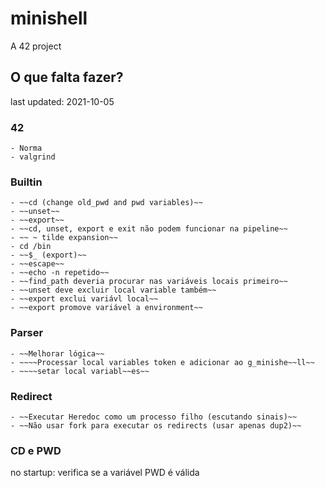 # minishell
A 42 project

## O que falta fazer?
last updated: 2021-10-05

### 42
	- Norma
	- valgrind

### Builtin
	- ~~cd (change old_pwd and pwd variables)~~
	- ~~unset~~
	- ~~export~~
	- ~~cd, unset, export e exit não podem funcionar na pipeline~~
	- ~~ ~ tilde expansion~~
	- cd /bin
	- ~~$_ (export)~~
	- ~~escape~~
	- ~~echo -n repetido~~
	- ~~find_path deveria procurar nas variáveis locais primeiro~~
	- ~~unset deve excluir local variable também~~
	- ~~export exclui variávl local~~
	- ~~export promove variável a environment~~

### Parser
	- ~~Melhorar lógica~~
	- ~~~~Processar local variables token e adicionar ao g_minishe~~ll~~
	- ~~~~setar local variabl~~es~~

### Redirect
	- ~~Executar Heredoc como um processo filho (escutando sinais)~~
	- ~~Não usar fork para executar os redirects (usar apenas dup2)~~


### CD e PWD

no startup:
verifica se a variável PWD é válida
